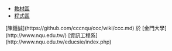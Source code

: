 * [教材區](https://github.com/cccnqu/ccc/wiki/course.md)
* [程式區](https://github.com/cccnqu/ccc/)

<footer>
  [陳鍾誠](https://github.com/cccnqu/ccc/wiki/ccc.md) 於 [金門大學](http://www.nqu.edu.tw/) [資訊工程系](http://www.nqu.edu.tw/educsie/index.php)
</footer>
